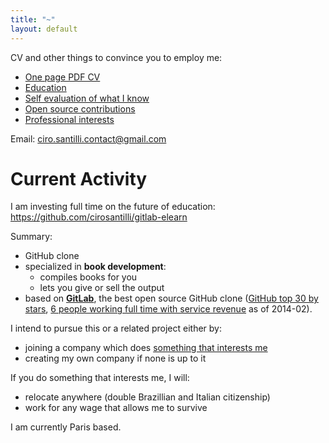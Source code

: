 ```yaml
---
title: "~"
layout: default
---
```


CV and other things to convince you to employ me:

- [One page PDF CV](http://cirosantilli.uphero.com/cv/latest/pdf/cv.pdf)
- [Education](education)
- [Self evaluation of what I know](self-evaluation)
- [Open source contributions](contrib)
- [Professional interests](interests)

Email: [ciro.santilli.contact@gmail.com](mailto:ciro.santilli.contact@gmail.com)

# Current Activity

I am investing full time on the future of education: <https://github.com/cirosantilli/gitlab-elearn>

Summary:

- GitHub clone
- specialized in **book development**:
    - compiles books for you
    - lets you give or sell the output
- based on **[GitLab](https://github.com/gitlabhq/gitlabhq)**, the best open source GitHub clone ([GitHub top 30 by stars](https://github.com/search?p=3&q=stars%3A%3E10000&ref=searchresults&type=Repositories), [6 people working full time with service revenue](https://www.gitlab.com/about/) as of 2014-02).

I intend to pursue this or a related project either by:

- joining a company which does [something that interests me](/interests)
- creating my own company if none is up to it

If you do something that interests me, I will:

- relocate anywhere (double Brazillian and Italian citizenship)
- work for any wage that allows me to survive

I am currently Paris based.
